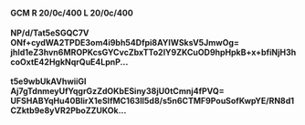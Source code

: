 #### GCM R 20/0c/400 L 20/0c/400
**NP/d/Tat5eSGQC7V**<br/>**ONf+cydWA2TPDE3om4i9bh54Dfpi8AYIWSksV5JmwOg=**<br/>**jhId1eZ3hvn6MROPKcsGYCvcZbxTTo2IY9ZKCuOD9hpHpkB+x+bfiNjH3hcoOxtE42HgkNqrQuE4LpnP...**<br/><br/>
**t5e9wbUkAVhwiiGI**<br/>**Aj7gTdnmeyUfYqgrGzZdOKbESiny38jU0tCmnj4fPVQ=**<br/>**UFSHABYqHu40BlirX1eSlfMC163ll5d8/s5n6CTMF9PouSofKwpYE/RN8d1CZktb9e8yVR2PboZZUKOk...**
